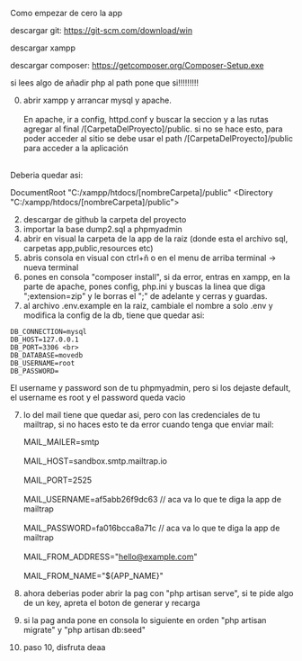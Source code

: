 Como empezar de cero la app

descargar git: https://git-scm.com/download/win

descargar xampp

descargar composer: https://getcomposer.org/Composer-Setup.exe

si lees algo de añadir php al path pone que si!!!!!!!!!

0. abrir xampp y arrancar mysql y apache.
<br><br>
En apache, ir a config, httpd.conf y buscar la seccion <documentRoot> y a las rutas agregar al final /[CarpetaDelProyecto]/public. si no se hace esto, para poder acceder al sitio se debe usar el path /[CarpetaDelProyecto]/public para acceder a la aplicación
<br>
Deberia quedar asi:

DocumentRoot "C:/xampp/htdocs/[nombreCarpeta]/public"
<Directory "C:/xampp/htdocs/[nombreCarpeta]/public">

2. descargar de github la carpeta del proyecto
3. importar la base dump2.sql a phpmyadmin
4. abrir en visual la carpeta de la app de la raiz (donde esta el archivo sql, carpetas app,public,resources etc)
5. abris consola en visual con ctrl+ñ o en el menu de arriba terminal -> nueva terminal
6. pones en consola "composer install", si da error, entras en xampp, en la parte de apache, pones config, php.ini y buscas la linea que diga ";extension=zip" y le borras el ";" de adelante y cerras y guardas.
7. al archivo .env.example en la raiz, cambiale el nombre a solo .env y modifica la config de la db, tiene que quedar asi:
```
DB_CONNECTION=mysql
DB_HOST=127.0.0.1
DB_PORT=3306 <br>
DB_DATABASE=movedb
DB_USERNAME=root
DB_PASSWORD=    
```

El username y password son de tu phpmyadmin, pero si los dejaste default, el username es root y el password queda vacio 

7. lo del mail tiene que quedar asi, pero con las credenciales de tu mailtrap, si no haces esto te da error cuando
tenga que enviar mail:
 
    MAIL_MAILER=smtp
   <br>  
    MAIL_HOST=sandbox.smtp.mailtrap.io
   <br>  
    MAIL_PORT=2525
   <br>  
    MAIL_USERNAME=af5abb26f9dc63   // aca va lo que te diga la app de mailtrap
   <br>  
    MAIL_PASSWORD=fa016bcca8a71c   // aca va lo que te diga la app de mailtrap
   <br>  
    MAIL_FROM_ADDRESS="hello@example.com"
   <br>  
    MAIL_FROM_NAME="${APP_NAME}"<br>  

9. ahora deberias poder abrir la pag con "php artisan serve", si te pide algo de un key, apreta el boton de generar y recarga

10. si la pag anda pone en consola lo siguiente en orden
    "php artisan migrate" y "php artisan db:seed"

11. paso 10, disfruta deaa
